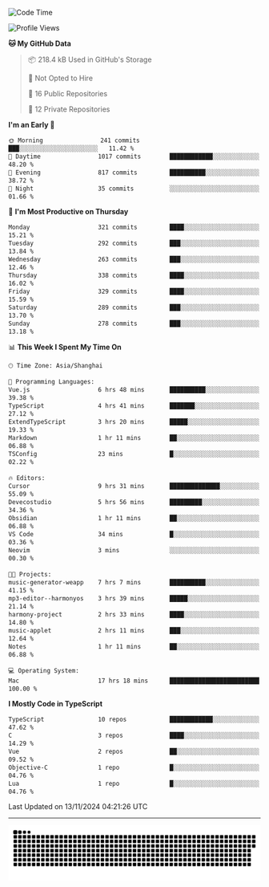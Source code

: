 <!--
<picture>
  <source
    srcset="https://github-readme-stats.vercel.app/api?username=kevinxft&show_icons=true&theme=dark"
    media="(prefers-color-scheme: dark)"
  />
  <source
    srcset="https://github-readme-stats.vercel.app/api?username=kevinxft&show_icons=true"
    media="(prefers-color-scheme: light), (prefers-color-scheme: no-preference)"
  />
  <img src="https://github-readme-stats.vercel.app/api?username=kevinxft&show_icons=true" />
</picture>
-->

<!--START_SECTION:waka-->
![Code Time](http://img.shields.io/badge/Code%20Time-2%2C792%20hrs%2043%20mins-blue)

![Profile Views](http://img.shields.io/badge/Profile%20Views-1-blue)

**🐱 My GitHub Data** 

> 📦 218.4 kB Used in GitHub's Storage 
 > 
> 🚫 Not Opted to Hire
 > 
> 📜 16 Public Repositories 
 > 
> 🔑 12 Private Repositories 
 > 
**I'm an Early 🐤** 

```text
🌞 Morning                241 commits         ███░░░░░░░░░░░░░░░░░░░░░░   11.42 % 
🌆 Daytime                1017 commits        ████████████░░░░░░░░░░░░░   48.20 % 
🌃 Evening                817 commits         ██████████░░░░░░░░░░░░░░░   38.72 % 
🌙 Night                  35 commits          ░░░░░░░░░░░░░░░░░░░░░░░░░   01.66 % 
```
📅 **I'm Most Productive on Thursday** 

```text
Monday                   321 commits         ████░░░░░░░░░░░░░░░░░░░░░   15.21 % 
Tuesday                  292 commits         ███░░░░░░░░░░░░░░░░░░░░░░   13.84 % 
Wednesday                263 commits         ███░░░░░░░░░░░░░░░░░░░░░░   12.46 % 
Thursday                 338 commits         ████░░░░░░░░░░░░░░░░░░░░░   16.02 % 
Friday                   329 commits         ████░░░░░░░░░░░░░░░░░░░░░   15.59 % 
Saturday                 289 commits         ███░░░░░░░░░░░░░░░░░░░░░░   13.70 % 
Sunday                   278 commits         ███░░░░░░░░░░░░░░░░░░░░░░   13.18 % 
```


📊 **This Week I Spent My Time On** 

```text
🕑︎ Time Zone: Asia/Shanghai

💬 Programming Languages: 
Vue.js                   6 hrs 48 mins       ██████████░░░░░░░░░░░░░░░   39.38 % 
TypeScript               4 hrs 41 mins       ███████░░░░░░░░░░░░░░░░░░   27.12 % 
ExtendTypeScript         3 hrs 20 mins       █████░░░░░░░░░░░░░░░░░░░░   19.33 % 
Markdown                 1 hr 11 mins        ██░░░░░░░░░░░░░░░░░░░░░░░   06.88 % 
TSConfig                 23 mins             █░░░░░░░░░░░░░░░░░░░░░░░░   02.22 % 

🔥 Editors: 
Cursor                   9 hrs 31 mins       ██████████████░░░░░░░░░░░   55.09 % 
Devecostudio             5 hrs 56 mins       █████████░░░░░░░░░░░░░░░░   34.36 % 
Obsidian                 1 hr 11 mins        ██░░░░░░░░░░░░░░░░░░░░░░░   06.88 % 
VS Code                  34 mins             █░░░░░░░░░░░░░░░░░░░░░░░░   03.36 % 
Neovim                   3 mins              ░░░░░░░░░░░░░░░░░░░░░░░░░   00.30 % 

🐱‍💻 Projects: 
music-generator-weapp    7 hrs 7 mins        ██████████░░░░░░░░░░░░░░░   41.15 % 
mp3-editor--harmonyos    3 hrs 39 mins       █████░░░░░░░░░░░░░░░░░░░░   21.14 % 
harmony-project          2 hrs 33 mins       ████░░░░░░░░░░░░░░░░░░░░░   14.80 % 
music-applet             2 hrs 11 mins       ███░░░░░░░░░░░░░░░░░░░░░░   12.64 % 
Notes                    1 hr 11 mins        ██░░░░░░░░░░░░░░░░░░░░░░░   06.88 % 

💻 Operating System: 
Mac                      17 hrs 18 mins      █████████████████████████   100.00 % 
```

**I Mostly Code in TypeScript** 

```text
TypeScript               10 repos            ████████████░░░░░░░░░░░░░   47.62 % 
C                        3 repos             ████░░░░░░░░░░░░░░░░░░░░░   14.29 % 
Vue                      2 repos             ██░░░░░░░░░░░░░░░░░░░░░░░   09.52 % 
Objective-C              1 repo              █░░░░░░░░░░░░░░░░░░░░░░░░   04.76 % 
Lua                      1 repo              █░░░░░░░░░░░░░░░░░░░░░░░░   04.76 % 
```




 Last Updated on 13/11/2024 04:21:26 UTC
<!--END_SECTION:waka-->

---

<picture>
  <source media="(prefers-color-scheme: dark)" srcset="https://raw.githubusercontent.com/kevinxft/kevinxft/output/github-contribution-grid-snake-dark.svg">
  <source media="(prefers-color-scheme: light)" srcset="https://raw.githubusercontent.com/kevinxft/kevinxft/output/github-contribution-grid-snake.svg">
  <img alt="github contribution grid snake animation" src="https://raw.githubusercontent.com/kevinxft/kevinxft/output/github-contribution-grid-snake.svg">
</picture>